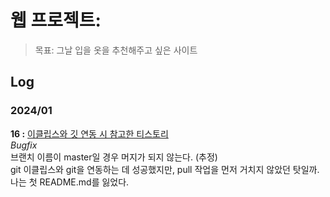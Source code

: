 # 웹 프로젝트:
> 목표: 그날 입을 옷을 추천해주고 싶은 사이트

## Log
### 2024/01
**16 :**
[이클립스와 깃 연동 시 참고한 티스토리](https://mollangpiu.tistory.com/309)   
*Bugfix*   
브랜치 이름이 master일 경우 머지가 되지 않는다. (추정)   
git 
이클립스와 git을 연동하는 데 성공했지만, pull 작업을 먼저 거치지 않았던 탓일까.   
나는 첫 README.md를 잃었다.